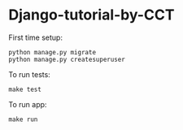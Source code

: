 # Django-tutorial-by-CCT

First time setup:

```
python manage.py migrate
python manage.py createsuperuser
```

To run tests:
```
make test
```


To run app:
```
make run
```